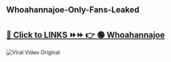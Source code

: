
 ## Whoahannajoe-Only-Fans-Leaked

# <h2><a href="https://clipsfans.com/Whoahannajoe&ref=git">🔗 Click to LINKS ⏩⏩ 👉 🟢 Whoahannajoe </a></h2>

<a href="https://clipsfans.com/Whoahannajoe&ref=git" rel="nofollow" data-target="animated-image.originalLink"><img src="https://i.ibb.co.com/xMMVF88/686577567.gif" alt="Viral Video Original" style="max-width: 100%; display: inline-block;" data-target="animated-image.originalImage"></a>
